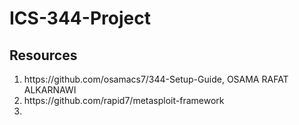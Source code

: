 # ICS-344-Project


## Resources 
<ol>
  <li>https://github.com/osamacs7/344-Setup-Guide, OSAMA RAFAT ALKARNAWI</li>
  <li>https://github.com/rapid7/metasploit-framework</li>
  <li></li>
</ol>

